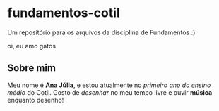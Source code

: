 # fundamentos-cotil
Um repositório para os arquivos da disciplina de Fundamentos :)

oi, eu amo gatos

## Sobre mim
Meu nome é **Ana Júlia**, e estou atualmente no *primeiro ano do ensino médio* do Cotil.
  Gosto de *desenhar* no meu tempo livre e ouvir **música** enquanto desenho!

  
